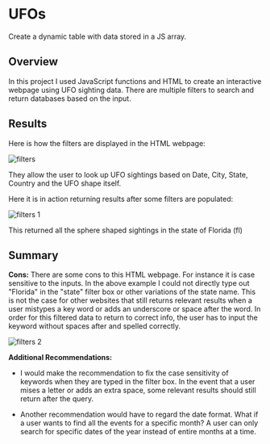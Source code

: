 # UFOs
Create a dynamic table with data stored in a JS array.

## Overview
In this project I used JavaScript functions and HTML to create an interactive webpage using UFO sighting data. There are multiple filters to search and return databases based on the input. 

## Results
Here is how the filters are displayed in the HTML webpage: 

![filters](https://user-images.githubusercontent.com/112291075/205220621-1e87c924-0089-4389-acf5-0358bb779df2.PNG)

They allow the user to look up UFO sightings based on Date, City, State, Country and the UFO shape itself. 

Here it is in action returning results after some filters are populated:

![filters 1](https://user-images.githubusercontent.com/112291075/205220918-20ac0cbd-4938-4e75-a078-33cadfc43f1c.PNG)

This returned all the sphere shaped sightings in the state of Florida (fl)

## Summary 
**Cons:**
There are some cons to this HTML webpage. For instance it is case sensitive to the inputs. In the above example I could not directly type out "Florida" in the "state" filter box or other variations of the state name. This is not the case for other websites that still returns relevant results when a user mistypes a key word or adds an underscore or space after the word. In order for this filtered data to return to correct info, the user has to input the keyword without spaces after and spelled correctly. 

![filters 2](https://user-images.githubusercontent.com/112291075/205221375-6b7d0d11-7dd9-465c-8fa0-a8457968af76.PNG)

**Additional Recommendations:**
* I would make the recommendation to fix the case sensitivity of keywords when they are typed in the filter box. In the event that a user mises a letter or adds an extra space, some relevant results should still return after the query. 

* Another recommendation would have to regard the date format. What if a user wants to find all the events for a specific month? A user can only search for specific dates of the year instead of entire months at a time. 
